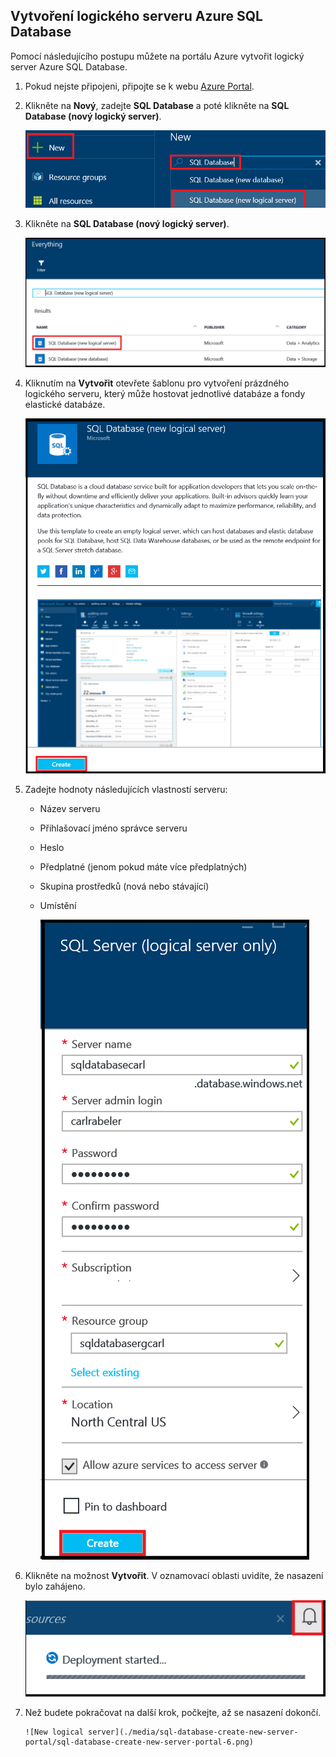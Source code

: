 
<!--
includes/sql-database-create-new-server-portal.md

Latest Freshness check:  2016-04-11 , carlrab.

As of circa 2016-04-11, the following topics might include this include:
articles/sql-database/sql-database-get-started-tutorial.md

-->
## Vytvoření logického serveru Azure SQL Database
Pomocí následujícího postupu můžete na portálu Azure vytvořit logický server Azure SQL Database.

1. Pokud nejste připojeni, připojte se k webu [Azure Portal](http://portal.azure.com).
2. Klikněte na **Nový**, zadejte **SQL Database** a poté klikněte na **SQL Database (nový logický server)**.
   
      ![Nový logický server](./media/sql-database-create-new-server-portal/sql-database-create-new-server-portal-1.png)
3. Klikněte na **SQL Database (nový logický server)**.
   
      ![Nový logický server](./media/sql-database-create-new-server-portal/sql-database-create-new-server-portal-2.png)
4. Kliknutím na **Vytvořit** otevřete šablonu pro vytvoření prázdného logického serveru, který může hostovat jednotlivé databáze a fondy elastické databáze.
   
      ![Nový logický server](./media/sql-database-create-new-server-portal/sql-database-create-new-server-portal-3.png)
5. Zadejte hodnoty následujících vlastností serveru:
   
   * Název serveru
   * Přihlašovací jméno správce serveru
   * Heslo
   * Předplatné (jenom pokud máte více předplatných)
   * Skupina prostředků (nová nebo stávající)
   * Umístění
     
        ![New logical server](./media/sql-database-create-new-server-portal/sql-database-create-new-server-portal-4.png)
6. Klikněte na možnost **Vytvořit**. V oznamovací oblasti uvidíte, že nasazení bylo zahájeno.
   
      ![Nový logický server](./media/sql-database-create-new-server-portal/sql-database-create-new-server-portal-5.png)
7. Než budete pokračovat na další krok, počkejte, až se nasazení dokončí.
   
       ![New logical server](./media/sql-database-create-new-server-portal/sql-database-create-new-server-portal-6.png)

<!--HONumber=sep16_HO1-->


